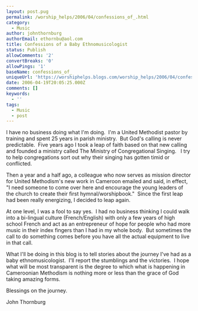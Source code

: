 ```yaml
---
layout: post.pug
permalink: /worship_helps/2006/04/confessions_of_.html 
category:
  - Music
author: johnthornburg
authorEmail: ethornbu@aol.com
title: Confessions of a Baby Ethnomusicologist
status: Publish
allowComments: '2'
convertBreaks: '0'
allowPings: '1'
baseName: confessions_of_
uniqueUrl: 'https://worshiphelps.blogs.com/worship_helps/2006/04/confessions_of_.html '
date: 2006-04-19T20:05:25.000Z
comments: []
keywords:
  - ''
tags:
  - Music
  - post
---
```

I have no business doing what I'm doing.  I'm a United Methodist pastor by training and spent 25 years in parish ministry.  But God's calling is never predictable.  Five years ago I took a leap of faith based on that new calling and founded a ministry called The Ministry of Congregational Singing.   I try to help congregations sort out why their singing has gotten timid or conflicted.

Then a year and a half ago, a colleague who now serves as mission director for United Methodism's new work in Cameroon emailed and said, in effect, "I need someone to come over here and encourage the young leaders of the church to create their first hymnal/worshipbook."  Since the first leap had been really energizing, I decided to leap again. 

At one level, I was a fool to say yes.  I had no business thinking I could walk into a bi-lingual culture (French/English) with only a few years of high school French and act as an entrepreneur of hope for people who had more music in their index fingers than I had in my whole body.  But sometimes the call to do something comes before you have all the actual equipment to live in that call.

What I'll be doing in this blog is to tell stories about the journey I've had as a baby ethnomusicologist.  I'll report the stumblings and the victories.  I hope what will be most transparent is the degree to which what is happening in Cameroonian Methodism is nothing more or less than the grace of God taking amazing forms.

Blessings on the journey.

John Thornburg